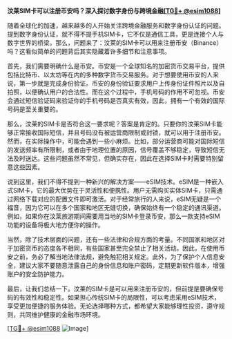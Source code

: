 **汶莱SIM卡可以注册币安吗？深入探讨数字身份与跨境金融[[TG💪+ @esim1088](https://t.me/s/esim1088)]**

随着全球化的加速，越来越多的人开始关注跨境金融服务和数字身份认证的问题。提到数字身份认证，就不得不提手机SIM卡，它不仅是通信工具，更是连接个人与数字世界的桥梁。那么，问题来了：汶莱的SIM卡可以用来注册币安（Binance）吗？这看似简单的问题背后其实隐藏着许多细节和注意事项。

首先，我们需要明确什么是币安。币安是一个全球知名的加密货币交易平台，提供包括比特币、以太坊等在内的多种数字货币交易服务。对于想要使用币安的人来说，第一步就是完成身份验证。币安的身份验证要求用户上传身份证件照片以及自拍照，以便确认用户的合法性。而在这个过程中，手机号码的作用不可忽视。币安会通过短信验证码来验证你的手机号码是否真实有效，因此，拥有一个有效的国际号码是至关重要的。

那么，汶莱的SIM卡是否符合这一要求呢？答案是肯定的。只要你的汶莱SIM卡能够正常接收国际短信，并且号码没有被运营商限制或封锁，就可以用于注册币安。然而，在实际操作中，可能会遇到一些小麻烦。比如，部分运营商可能对国际短信的发送频率有所限制，或者由于地理位置的原因，信号覆盖不够稳定，导致短信无法及时送达。这些问题虽然不常见，但确实存在，因此在选择SIM卡时需要特别留意这些因素。

说到这里，我们不得不提到一种新兴的解决方案——eSIM技术。eSIM是一种嵌入式SIM卡，它的最大优势在于灵活性和便携性。用户无需购买实体SIM卡，只需通过网络下载对应的配置文件即可激活。对于经常旅行的人来说，eSIM无疑是一个福音，因为它可以在多个国家和地区无缝切换，确保始终有一个稳定的通讯渠道。例如，如果你在汶莱旅游期间需要用当地的SIM卡登录币安，那么一款支持eSIM功能的设备将极大地方便你的操作。

当然，除了技术层面的问题，还有一些法律和合规方面的考量。不同国家和地区对于加密货币的态度各不相同，有些国家甚至完全禁止了相关活动。因此，在使用币安之前，务必了解当地法律法规，避免触犯相关规定。此外，为了保护个人信息安全，建议大家不要随意泄露自己的身份信息和账户密码，定期更新软件版本，增强账户的安全防护能力。

最后，让我们总结一下。汶莱的SIM卡是可以用来注册币安的，但前提是要确保号码的有效性和稳定性。如果担心传统SIM卡的局限性，可以考虑采用eSIM技术，享受更加便捷的服务体验。无论选择哪种方式，都希望大家能够理性投资，遵守规则，共同维护健康的金融市场环境。

[[TG💪+ @esim1088](https://t.me/s/esim1088) ![Image](https://i.postimg.cc/4NQfJmqS/Snipaste-2025-05-13-00-14-12.png)]